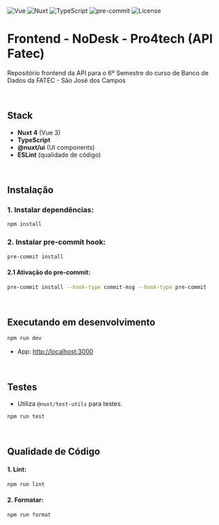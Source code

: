 <!-- Badges -->
![Vue](https://img.shields.io/badge/Vue-3.x-brightgreen)
![Nuxt](https://img.shields.io/badge/Nuxt-4-green)
![TypeScript](https://img.shields.io/badge/TypeScript-4.9%2B-blue)
![pre-commit](https://img.shields.io/badge/pre--commit-enabled-brightgreen)
![License](https://img.shields.io/badge/license-MIT-blue)

# Frontend - NoDesk - Pro4tech (API Fatec)

Repositório frontend da API para o 6º Semestre do curso de Banco de Dados da FATEC - São José dos Campos

<br>

## Stack

* **Nuxt 4** (Vue 3)
* **TypeScript**
* **@nuxt/ui** (UI components)
* **ESLint** (qualidade de código)

<br>

## Instalação

### 1. Instalar dependências:

   ```bash
   npm install
   ```

### 2. Instalar pre-commit hook:

   ```bash
   pre-commit install
   ```

#### 2.1 Ativação do pre-commit:

   ```bash
   pre-commit install --hook-type commit-msg --hook-type pre-commit
   ```

<br>

## Executando em desenvolvimento

```bash
npm run dev
```

* App: [http://localhost:3000](http://localhost:3000)

<br>

## Testes

* Utiliza `@nuxt/test-utils` para testes.

```bash
npm run test
```

<br>

## Qualidade de Código

#### 1. Lint:

   ```bash
   npm run lint
   ```

#### 2. Formatar:

   ```bash
   npm run format
   ```
